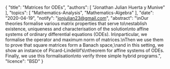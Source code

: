 {
    "title": "Matrices for ODEs",
    "authors": [
        "Jonathan Julian Huerta y Munive"
    ],
    "topics": [
        "Mathematics-Analysis",
        "Mathematics-Algebra"
    ],
    "date": "2020-04-19",
    "notify": "jonjulian23@gmail.com",
    "abstract": "\nOur theories formalise various matrix properties that serve to\nestablish existence, uniqueness and characterisation of the solution\nto affine systems of ordinary differential equations (ODEs). In\nparticular, we formalise the operator and maximum norm of matrices.\nThen we use them to prove that square matrices form a Banach space,\nand in this setting, we show an instance of Picard-Lindelöf’s\ntheorem for affine systems of ODEs. Finally, we use this formalisation\nto verify three simple hybrid programs.",
    "licence": "BSD"
}